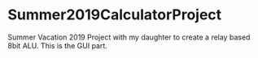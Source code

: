 # Summer2019CalculatorProject
Summer Vacation 2019 Project with my daughter to create a relay based 8bit ALU. This is the GUI part.
